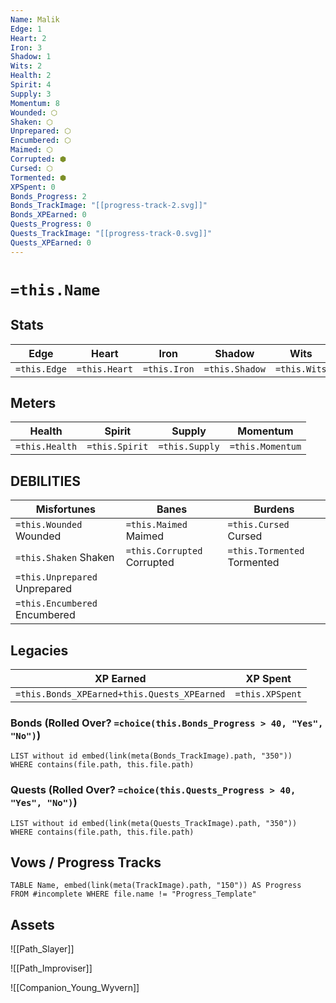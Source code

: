 ```yaml
---
Name: Malik
Edge: 1
Heart: 2
Iron: 3
Shadow: 1
Wits: 2
Health: 2
Spirit: 4
Supply: 3
Momentum: 8
Wounded: ⬡
Shaken: ⬡
Unprepared: ⬡
Encumbered: ⬡
Maimed: ⬡
Corrupted: ⬢
Cursed: ⬡
Tormented: ⬢
XPSpent: 0
Bonds_Progress: 2
Bonds_TrackImage: "[[progress-track-2.svg]]"
Bonds_XPEarned: 0
Quests_Progress: 0
Quests_TrackImage: "[[progress-track-0.svg]]"
Quests_XPEarned: 0
---
```

# `=this.Name`

## Stats
| Edge | Heart | Iron | Shadow | Wits |
| --- | --- | --- | --- | --- |
| `=this.Edge` | `=this.Heart` | `=this.Iron` | `=this.Shadow` | `=this.Wits` |

## Meters
| Health | Spirit | Supply | Momentum |
| --- | --- | --- | --- |
| `=this.Health` | `=this.Spirit` | `=this.Supply` | `=this.Momentum` |

## DEBILITIES
| Misfortunes | Banes | Burdens |
| --- | --- | --- |
| `=this.Wounded` Wounded | `=this.Maimed` Maimed | `=this.Cursed` Cursed |
| `=this.Shaken` Shaken | `=this.Corrupted` Corrupted | `=this.Tormented` Tormented |
| `=this.Unprepared` Unprepared |  |  |
|  `=this.Encumbered` Encumbered |  |  |

## Legacies
| XP Earned | XP Spent |
| --- | --- |
| `=this.Bonds_XPEarned+this.Quests_XPEarned` | `=this.XPSpent` |

### Bonds (Rolled Over? `=choice(this.Bonds_Progress > 40, "Yes", "No")`)
```dataview
LIST without id embed(link(meta(Bonds_TrackImage).path, "350"))
WHERE contains(file.path, this.file.path)
```
### Quests (Rolled Over? `=choice(this.Quests_Progress > 40, "Yes", "No")`)
```dataview
LIST without id embed(link(meta(Quests_TrackImage).path, "350"))
WHERE contains(file.path, this.file.path)
```

## Vows / Progress Tracks
```dataview
TABLE Name, embed(link(meta(TrackImage).path, "150")) AS Progress
FROM #incomplete WHERE file.name != "Progress_Template" 
```
## Assets

![[Path_Slayer]]

![[Path_Improviser]]

![[Companion_Young_Wyvern]]